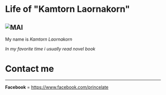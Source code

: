 # Life of "Kamtorn Laornakorn"
![MAI](https://scontent-b-sin.xx.fbcdn.net/hphotos-xpa1/v/t1.0-9/1551514_978425752202767_7094705096759231715_n.jpg?oh=38db25bca6688a48b2e51cc8d9a8ad46&oe=55217C5D)
------
My name is _Kamtorn Laornakorn_

_In my favorite time i usually read novel book_

# Contact me
-----
**Facebook** = <https://www.facebook.com/princelate>
